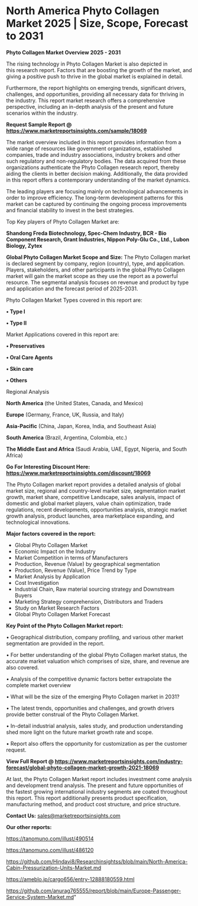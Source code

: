 # North America Phyto Collagen Market 2025 | Size, Scope, Forecast to 2031

<Strong> Phyto Collagen Market Overview 2025 - 2031</strong>

The rising technology in Phyto Collagen Market is also depicted in this research report. Factors that are boosting the growth of the market, and giving a positive push to thrive in the global market is explained in detail.

Furthermore, the report highlights on emerging trends, significant drivers, challenges, and opportunities, providing all necessary data for thriving in the industry. This report market research offers a comprehensive perspective, including an in-depth analysis of the present and future scenarios within the industry.

<strong>Request Sample Report @ <a href=https://www.marketreportsinsights.com/sample/18069>https://www.marketreportsinsights.com/sample/18069</a></strong>

The market overview included in this report provides information from a wide range of resources like government organizations, established companies, trade and industry associations, industry brokers and other such regulatory and non-regulatory bodies. The data acquired from these organizations authenticate the Phyto Collagen research report, thereby aiding the clients in better decision making. Additionally, the data provided in this report offers a contemporary understanding of the market dynamics.

The leading players are focusing mainly on technological advancements in order to improve efficiency. The long-term development patterns for this market can be captured by continuing the ongoing process improvements and financial stability to invest in the best strategies.

Top Key players of Phyto Collagen Market are:

<strong>Shandong Freda Biotechnology, Spec-Chem Industry, BCR - Bio Component Research, Grant Industries, Nippon Poly-Glu Co., Ltd., Lubon Biology, Zytex</strong>

<strong><b>Global Phyto Collagen Market Scope and Size:</b></strong>
The Phyto Collagen market is declared segment by company, region (country), type, and application. Players, stakeholders, and other participants in the global Phyto Collagen market will gain the market scope as they use the report as a powerful resource. The segmental analysis focuses on revenue and product by type and application and the forecast period of 2025-2031.

Phyto Collagen Market Types covered in this report are:

<strong>• Type I

• Type II</strong>

Market Applications covered in this report are:

<strong>• Preservatives

• Oral Care Agents

• Skin care

• Others</strong> 

Regional Analysis

<strong>North America</strong> (the United States, Canada, and Mexico)

<strong>Europe</strong> (Germany, France, UK, Russia, and Italy)

<strong>Asia-Pacific</strong> (China, Japan, Korea, India, and Southeast Asia)

<strong>South America</strong> (Brazil, Argentina, Colombia, etc.)

<strong>The Middle East and Africa</strong> (Saudi Arabia, UAE, Egypt, Nigeria, and South Africa)

<strong>Go For Interesting Discount Here: <a href=https://www.marketreportsinsights.com/discount/18069>https://www.marketreportsinsights.com/discount/18069</a></strong>

The Phyto Collagen market report provides a detailed analysis of global market size, regional and country-level market size, segmentation market growth, market share, competitive Landscape, sales analysis, impact of domestic and global market players, value chain optimization, trade regulations, recent developments, opportunities analysis, strategic market growth analysis, product launches, area marketplace expanding, and technological innovations.

<strong><b>Major factors covered in the report:</b></strong>
<ul>
  <li>Global Phyto Collagen Market </li>
  <li>Economic Impact on the Industry</li>
  <li>Market Competition in terms of Manufacturers</li>
  <li>Production, Revenue (Value) by geographical segmentation</li>
  <li>Production, Revenue (Value), Price Trend by Type</li>
  <li>Market Analysis by Application</li>
  <li>Cost Investigation</li>
  <li>Industrial Chain, Raw material sourcing strategy and Downstream Buyers</li>
  <li>Marketing Strategy comprehension, Distributors and Traders</li>
  <li>Study on Market Research Factors</li>
  <li>Global Phyto Collagen Market Forecast</li>
</ul>

<strong><b>Key Point of the Phyto Collagen Market report:</b></strong>

• Geographical distribution, company profiling, and various other market segmentation are provided in the report.

• For better understanding of the global Phyto Collagen market status, the accurate market valuation which comprises of size, share, and revenue are also covered.

• Analysis of the competitive dynamic factors better extrapolate the complete market overview

• What will be the size of the emerging Phyto Collagen market in 2031?

• The latest trends, opportunities and challenges, and growth drivers provide better construal of the Phyto Collagen Market.

• In-detail industrial analysis, sales study, and production understanding shed more light on the future market growth rate and scope.

• Report also offers the opportunity for customization as per the customer request.

<strong><b>View Full Report @ <a href=https://www.marketreportsinsights.com/industry-forecast/global-phyto-collagen-market-growth-2021-18069>https://www.marketreportsinsights.com/industry-forecast/global-phyto-collagen-market-growth-2021-18069</a></b></strong>


At last, the Phyto Collagen Market report includes investment come analysis and development trend analysis. The present and future opportunities of the fastest growing international industry segments are coated throughout this report. This report additionally presents product specification, manufacturing method, and product cost structure, and price structure.

<strong>Contact Us:</strong>
sales@marketreportsinsights.com

<strong>Our other reports:</strong>

<a href=https://tanomuno.com/illust/490514>https://tanomuno.com/illust/490514</a>

<a href=https://tanomuno.com/illust/486120>https://tanomuno.com/illust/486120</a>

<a href=https://github.com/Hindavi8/Researchinsightss/blob/main/North-America-Cabin-Pressurization-Units-Market.md>https://github.com/Hindavi8/Researchinsightss/blob/main/North-America-Cabin-Pressurization-Units-Market.md</a>

<a href=https://ameblo.jp/cargo656/entry-12888180559.html>https://ameblo.jp/cargo656/entry-12888180559.html</a>

<a href=https://github.com/anurag765555/report/blob/main/Europe-Passenger-Service-System-Market.md>https://github.com/anurag765555/report/blob/main/Europe-Passenger-Service-System-Market.md</a>"
